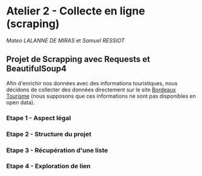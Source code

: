 # Atelier 2 - Collecte en ligne (scraping)

*Mateo LALANNE DE MIRAS* et *Samuel RESSIOT*

## Projet de Scrapping avec Requests et BeautifulSoup4

Afin d'enrichir nos données avec des informations touristiques, nous décidons de collecter des données
directement sur le site [Bordeaux Tourisme](https://www.bordeaux-tourisme.com) (nous supposons que ces informations ne sont pas disponibles en open data).

### Etape 1 - Aspect légal

### Etape 2 - Structure du projet

### Etape 3 - Récupération d'une liste

### Etape 4 - Exploration de lien
